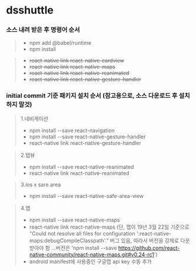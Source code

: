 # dsshuttle

### 소스 내려 받은 후 명령어 순서
> + npm add @babel/runtime
> + npm install 

> + ~~react-native link react-native-cardview~~
> + ~~react-native link react-native-maps~~
> + ~~react-native link react-native-reanimated~~
> + ~~react-native link react-native-gesture-handler~~



### initial commit 기준 패키지 설치 순서 (참고용으로, 소스 다운로드 후 설치 하지 말것)

> 1.네비게이션
> + npm install --save react-navigation
> + npm install --save react-native-gesture-handler
> + react-native link react-native-gesture-handler

> 2.탭뷰
> + npm install --save react-native-reanimated
> + react-native link react-native-reanimated

> 3.ios x sare area
> + npm install --save react-native-safe-area-view

> 4.맵
> + npm install --save react-native-maps
> + react-native link react-native-maps
(단, 맵이 19년 3월 22일 기준으로 "Could not resolve all files for configuration ':react-native-maps:debugCompileClasspath'." 버그 있음, 따라서 버전을 강제로 다운 받아야 함 ...버전은 'npm install --save https://github.com/react-native-community/react-native-maps.git#v0.24-rc1')
> + android manifest에 사용중인 구글맵 api key 수동 추가
